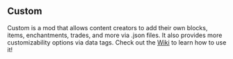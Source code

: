 ## Custom
 
Custom is a mod that allows content creators to add their own blocks, items, enchantments, trades, and more via .json files. It also provides more customizability options via data tags. Check out the [Wiki](https://github.com/creoii/Custom/wiki/Home) to learn how to use it!
